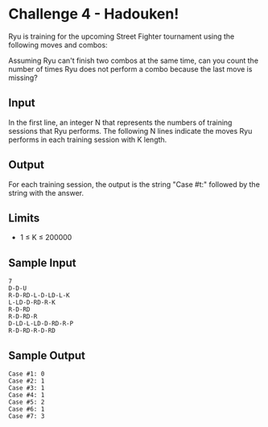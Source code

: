 # Challenge 4 - Hadouken!

Ryu is training for the upcoming Street Fighter tournament using the following moves and combos:

Assuming Ryu can't finish two combos at the same time, can you count the number of times Ryu does not perform a combo because the last move is missing?

## Input

In the first line, an integer N that represents the numbers of training sessions that Ryu performs. The following N lines indicate the moves Ryu performs in each training session with K length.

## Output

For each training session, the output is the string "Case #t:" followed by the string with the answer.

## Limits
* 1 ≤ K ≤ 200000

## Sample Input
```
7
D-D-U
R-D-RD-L-D-LD-L-K
L-LD-D-RD-R-K
R-D-RD
R-D-RD-R
D-LD-L-LD-D-RD-R-P
R-D-RD-R-D-RD
```

## Sample Output
```
Case #1: 0
Case #2: 1
Case #3: 1
Case #4: 1
Case #5: 2
Case #6: 1
Case #7: 3
```
